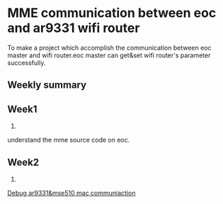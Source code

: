 MME communication between eoc and ar9331 wifi router
===================================================

To make a project which accomplish the communication between eoc master and wifi router.eoc master can get&set wifi router's parameter successfully.


Weekly summary
-------------------------


Week1
-------------------------------

1.
understand the mme source code on eoc. 


Week2
-------------------------------

1. 
[Debug ar9331&mse510 mac communiaction](http://slides.com/wufengyi/deck#/)

      





